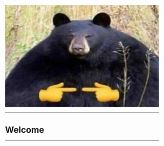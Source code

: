 <div>
  <img src="https://github.com/moonglaive64/moonglaive64/blob/main/bear.jpg">
  <hr>
  <h1></h1>
  <h1>Welcome</h1>
  <hr>
</div>
